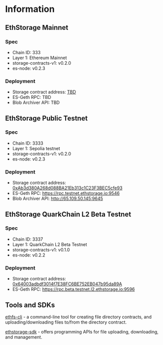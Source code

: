 # Information


## EthStorage Mainnet

### Spec

* Chain ID: 333
* Layer 1: Ethereum Mainnet
* storage-contracts-v1: v0.2.0
* es-node: v0.2.3

### Deployment

* Storage contract address: [TBD](https://sepolia.etherscan.io/address/TBD)
* ES-Geth RPC: TBD
* Blob Archiver API: TBD

## EthStorage Public Testnet

### Spec

* Chain ID: 3333
* Layer 1: Sepolia testnet
* storage-contracts-v1: v0.2.0
* es-node: v0.2.3

### Deployment

* Storage contract address: [0xAb3d380A268d088BA21Eb313c1C23F3BEC5cfe93](https://sepolia.etherscan.io/address/0xAb3d380A268d088BA21Eb313c1C23F3BEC5cfe93)
* ES-Geth RPC: https://rpc.testnet.ethstorage.io:9546
* Blob Archiver API: http://65.109.50.145:9645

## EthStorage QuarkChain L2 Beta Testnet

### Spec

* Chain ID: 3337
* Layer 1: QuarkChain L2 Beta Testnet
* storage-contracts-v1: v0.1.0
* es-node: v0.2.2

### Deployment

* Storage contract address: [0x64003adbdf3014f7E38FC6BE752EB047b95da89A](https://explorer.beta.testnet.l2.quarkchain.io/address/0x64003adbdf3014f7E38FC6BE752EB047b95da89A)
* ES-Geth RPC: https://rpc.beta.testnet.l2.ethstorage.io:9596

## Tools and SDKs

[ethfs-cli](https://github.com/ethstorage/ethfs-cli) - a command-line tool for creating file directory contracts, and uploading/downloading files to/from the directory contract.

[ethstorage-sdk](https://github.com/ethstorage/ethstorage-sdk)  -  offers programming APIs for file uploading, downloading, and management.
